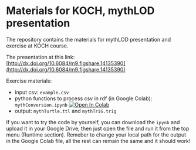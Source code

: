 # Materials for KOCH, mythLOD presentation

The repository contains the materials for mythLOD presentation and exercise at KOCH course. 

The presentation at this link: [http://dx.doi.org/10.6084/m9.figshare.14135390](http://dx.doi.org/10.6084/m9.figshare.14135390)

Exercise materials:
* input csv: <code>example.csv</code>
* python functions to process csv in rdf (in Google Colab): <code>mythConversion.ipynb</code>  [![Open In Colab](https://colab.research.google.com/assets/colab-badge.svg)](https://colab.research.google.com/drive/1DcLRkWkHhvDHCTtGhM6W987z32BvDRLu?usp=sharing)
* output: <code>mythTurtle.ttl</code> and <code>mythTriG.trig</code> 

If you want to try the code by yourself, you can download the <code>ipynb</code> and upload it in your Google Drive, then just open the file and run it from the top menu (Runtime section). 
Remeber to change your local path for the output in the Google Colab file, all the rest can remain the same and it should work!





